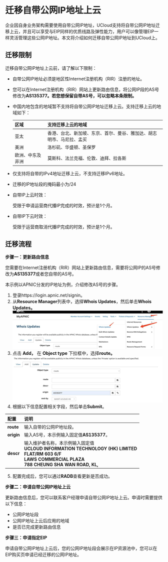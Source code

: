 # 迁移自带公网IP地址上云

企业因自身业务架构需要使用自带公网IP地址，UCloud支持将自带公网IP地址迁移上云，并且可以享受与EIP同样的优质线路及弹性能力，用户可以像管理EIP一样灵活管理这些公网IP地址。本文将介绍如何迁移自带公网IP地址到UCloud上。

## 迁移限制

迁移自带公网IP地址上云前，请了解以下限制：

- 自带公网IP地址必须是地区性Internet注册机构（RIR）注册的地址。

- 您可以在Internet注册机构（RIR）网站上更新路由信息，将公网IP段的AS号修改为**AS135377。若您想保留自带AS号，可以忽略本条限制。**

- 中国内地包含的地域暂不支持将自带公网IP地址迁移上云。支持迁移上云的地域如下：

   | **区域**         | **支持迁移上云的地域**                                       |
    | ---------------- | ------------------------------------------------------------ |
    | 亚太             | 香港、台北、新加坡、东京、首尔、曼谷、雅加达、胡志明市、马尼拉、孟买 |
    | 美洲             | 洛杉矶、华盛顿、圣保罗                                       |
    | 欧洲、中东及非洲 | 莫斯科、法兰克福、伦敦、迪拜、拉各斯                         |

- 仅支持将自带的IPv4地址迁移上云，不支持迁移IPv6地址。

- 迁移的IP地址段的掩码最小为/24

- 自带IP上云时效：

  受限于申请运营商代播IP完成的时效，预计是1个月。

- 自带IP下云时效：

  受限于运营商取消代播IP完成的时效，预计是1个月。

## 迁移流程

**步骤一：更新路由信息**

您需要在Internet注册机构（RIR）网站上更新路由信息，需要将公网IP的AS号修改为**AS135377**或者您自带的AS号。

本示例以APNIC分发的IP地址为例，介绍修改AS号的步骤。

1. 登录https://login.apnic.net/signin。
2. 从**Resource Manager**列表中，选择**Whois Updates**，然后单击**Whois Updates。**
![image](/images/practice_1.png)
3. 点击 **Add，** 在 **Object type** 下拉框中，选择**route。**
![image](/images/practice_2.png)
4. 根据以下信息配置相关字段，然后单击**Submit**。

| 配置       | 说明                                                         |
| :--------- | :----------------------------------------------------------- |
| **route**  | 输入自带的公网IP地址段。                                     |
| **origin** | 输入AS号，本示例输入固定值**AS135377**。                     |
| **descr**  | 输入维护者名称，本示例输入固定值 <br> **UCLOUD INFORMATION TECHNOLOGY (HK) LIMITED** <br> **FLAT/RM 603 6/F** <br> **LAWS COMMERCIAL PLAZA** <br> **788 CHEUNG SHA WAN ROAD, KL,** |

5. 配置完成后，您可以通过**RADB**查看更新是否成功。

**步骤二：申请自带公网IP地址上云**

更新路由信息后，您可以联系客户经理申请自带公网IP地址上云。申请时需要提供以下信息：

- 公网IP地址段
- 公网IP地址上云后应用的地域
- 是否已完成更新路由信息

**步骤三：申请指定EIP**

申请自带公网IP地址上云后，您的公网IP地址段会展示在IP资源池中，您可以在EIP购买页申请已经迁移的公网IP地址。

